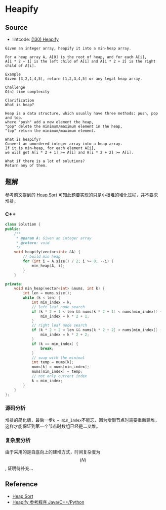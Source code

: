 # Heapify

## Source

- lintcode: [(130) Heapify](http://www.lintcode.com/en/problem/heapify/)

```
Given an integer array, heapify it into a min-heap array.

For a heap array A, A[0] is the root of heap, and for each A[i],
A[i * 2 + 1] is the left child of A[i] and A[i * 2 + 2] is the right child of A[i].

Example
Given [3,2,1,4,5], return [1,2,3,4,5] or any legal heap array.

Challenge
O(n) time complexity

Clarification
What is heap?

Heap is a data structure, which usually have three methods: push, pop and top.
where "push" add a new element the heap,
"pop" delete the minimum/maximum element in the heap,
"top" return the minimum/maximum element.

What is heapify?
Convert an unordered integer array into a heap array.
If it is min-heap, for each element A[i],
we will get A[i * 2 + 1] >= A[i] and A[i * 2 + 2] >= A[i].

What if there is a lot of solutions?
Return any of them.
```

## 题解

参考前文提到的 [Heap Sort](http://algorithm.yuanbin.me/zh-cn/basics_sorting/heap_sort.html) 可知此题要实现的只是小根堆的堆化过程，并不要求堆排。

### C++

```c++
class Solution {
public:
    /**
     * @param A: Given an integer array
     * @return: void
     */
    void heapify(vector<int> &A) {
        // build min heap
        for (int i = A.size() / 2; i >= 0; --i) {
            min_heap(A, i);
        }
    }

private:
    void min_heap(vector<int> &nums, int k) {
        int len = nums.size();
        while (k < len) {
            int min_index = k;
            // left leaf node search
            if (k * 2 + 1 < len && nums[k * 2 + 1] < nums[min_index]) {
                min_index = k * 2 + 1;
            }
            // right leaf node search
            if (k * 2 + 2 < len && nums[k * 2 + 2] < nums[min_index]) {
                min_index = k * 2 + 2;
            }
            if (k == min_index) {
                break;
            }
            // swap with the minimal
            int temp = nums[k];
            nums[k] = nums[min_index];
            nums[min_index] = temp;
            // not only current index
            k = min_index;
        }
    }
};
```

### 源码分析

堆排的简化版，最后一步`k = min_index`不能忘，因为增删节点时需要重新建堆，这样才能保证到第一个节点时数组已经是二叉堆。

### 复杂度分析

由于采用的是自底向上的建堆方式，时间复杂度为 $$(N)$$, 证明待补充...

## Reference

- [Heap Sort](http://algorithm.yuanbin.me/zh-cn/basics_sorting/heap_sort.html)
- [Heapify 参考程序 Java/C++/Python](http://www.jiuzhang.com/solutions/heapify/)
